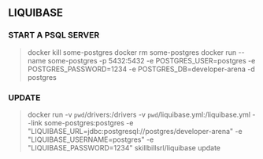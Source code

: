 ## LIQUIBASE

### START A PSQL SERVER 

> docker kill some-postgres 
> docker rm some-postgres
> docker run --name some-postgres -p 5432:5432 -e POSTGRES_USER=postgres -e POSTGRES_PASSWORD=1234 -e POSTGRES_DB=developer-arena -d postgres

### UPDATE

> docker run -v `pwd`/drivers:/drivers -v `pwd`/liquibase.yml:/liquibase.yml --link some-postgres:postgres -e "LIQUIBASE_URL=jdbc:postgresql://postgres/developer-arena" -e "LIQUIBASE_USERNAME=postgres" -e "LIQUIBASE_PASSWORD=1234" skillbillsrl/liquibase update
